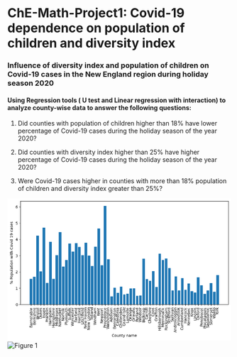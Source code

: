 # ChE-Math-Project1: Covid-19 dependence on population of children and diversity index

### Influence of diversity index and population of children on Covid-19 cases in the New England region during holiday season 2020

#### Using Regression tools ( U test and Linear regression with interaction) to analyze county-wise data to answer the following questions:
1. Did counties with population of children higher than 18% have lower percentage of Covid-19 cases during the holiday season of the year 2020?

2. Did counties with diversity index higher than 25% have higher percentage of Covid-19 cases during the holiday season of the year 2020?

3. Were Covid-19 cases higher in counties with more than 18% population of children and diversity index greater than 25%?

![Figure_1](https://github.com/sht150/CHE-Math-Project-updated/blob/main/Figure%201.png)
![Figure 1](https://user-images.githubusercontent.com/112515373/197822900-f76f0468-e13a-46d4-b4cd-090a8fa47a5c.png)
